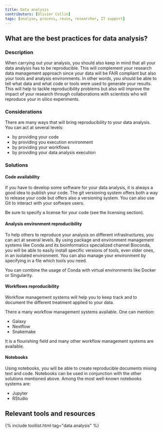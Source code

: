 ```yaml
---
title: Data analysis
contributors: [Olivier Collin]
tags: [analyse, process, reuse, researcher, IT support]
---
```


## What are the best practices for data analysis?
 
### Description

When carrying out your analysis, you should also keep in mind that all your data analysis has to be reproducible. This will complement your research data management approach since your data will be FAIR compliant but also your tools and analysis environments. In other words, you should be able to tell what data and what code or tools were used to generate your results.
This will help to tackle reproducibility problems but also will improve the impact of your research through collaborations with scientists who will reproduce your in silico experiments. 

### Considerations

There are many ways that will bring reproducibility to your data analysis. You can act at several levels:
* by providing your code
* by providing you execution environment
* by providing your workflows 
* by providing your data analysis execution

### Solutions

#### Code availability  

If you have to develop some software for your data analysis, it is always a good idea to publish your code. The git versioning system offers both a way to release your code but offers also a versioning system. You can also use Git to interact with your software users. 

Be sure to specify a license for your code (see the licensing section). 


#### Analysis environment reproducibility

To help others to reproduce your analysis on different infrastructures, you can act at several levels. 
By using package and environment management systems like Conda and its bioinformatics specialized channel Bioconda, you will be able to easily install specific versions of tools, even older ones, in an isolated environment. You can also manage your environment by specifying in a file which tools you need. 

You can combine the usage of Conda with virtual environments like Docker or Singularity. 


#### Workflows reproducibility 

Workflow management systems will help you to keep track and to document the different treatment applied to your data. 

There a many workflow management systems available. One can mention:
* Galaxy 
* Nextflow
* Snakemake 

It is a flourishing field and many other workflow management systems are available. 

#### Notebooks 

Using notebooks, you will be able to create reproducible documents mixing text and code. Notebooks can be used in conjunction with the other solutions mentioned above.
Among the most well-known notebooks systems are: 

* Jupyter
* RStudio

## Relevant tools and resources

{% include toollist.html tag="data analysis" %}
